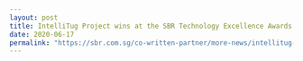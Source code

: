 ```yaml
---
layout: post
title: IntelliTug Project wins at the SBR Technology Excellence Awards 2020 - <br> 
date: 2020-06-17
permalink: "https://sbr.com.sg/co-written-partner/more-news/intellitug-project-wins-sbr-technology-excellence-awards-2020"
---
```

